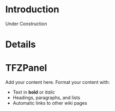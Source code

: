 # Introduction #

Under Construction

# Details #

# TFZPanel #

Add your content here.  Format your content with:
  * Text in **bold** or _italic_
  * Headings, paragraphs, and lists
  * Automatic links to other wiki pages